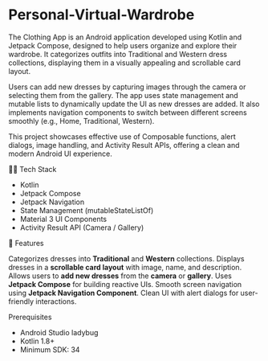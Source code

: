 # Personal-Virtual-Wardrobe

The Clothing App is an Android application developed using Kotlin and Jetpack Compose, designed to help users organize and explore their wardrobe. It categorizes outfits into Traditional and Western dress collections, displaying them in a visually appealing and scrollable card layout.

Users can add new dresses by capturing images through the camera or selecting them from the gallery. The app uses state management and mutable lists to dynamically update the UI as new dresses are added. It also implements navigation components to switch between different screens smoothly (e.g., Home, Traditional, Western).

This project showcases effective use of Composable functions, alert dialogs, image handling, and Activity Result APIs, offering a clean and modern Android UI experience.

🧑‍💻 Tech Stack

- Kotlin
- Jetpack Compose
- Jetpack Navigation
- State Management (mutableStateListOf)
- Material 3 UI Components
- Activity Result API (Camera / Gallery)

📱 Features

Categorizes dresses into **Traditional** and **Western** collections.
Displays dresses in a **scrollable card layout** with image, name, and description.
Allows users to **add new dresses** from the **camera** or **gallery**.
Uses **Jetpack Compose** for building reactive UIs.
Smooth screen navigation using **Jetpack Navigation Component**.
Clean UI with alert dialogs for user-friendly interactions.

Prerequisites

- Android Studio ladybug
- Kotlin 1.8+
- Minimum SDK: 34
